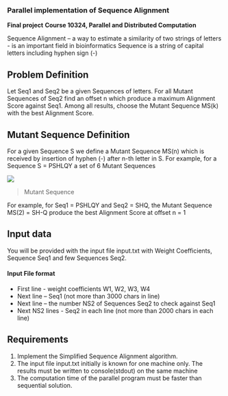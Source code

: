 ### Parallel implementation of Sequence Alignment
**Final project**
**Course 10324, Parallel and Distributed Computation**

Sequence Alignment – a way to estimate a similarity of two strings of letters - is an important field in bioinformatics Sequence is a string of capital letters including hyphen sign (-)

## Problem Definition

Let Seq1 and Seq2 be a given Sequences of letters.
For all Mutant Sequences of Seq2 find an offset n which produce a maximum Alignment Score against Seq1. Among all results, choose the Mutant Sequence MS(k) with the best Alignment Score.

## Mutant Sequence Definition
For a given Sequence S we define a Mutant Sequence MS(n) which is received by insertion of hyphen (-) after n-th letter in S. For example, for a Sequence S = PSHLQY a set of 6 Mutant Sequences

![](https://i.ibb.co/G0qtTWS/sd.png)

>Mutant Sequence

For example, for Seq1 = PSHLQY and Seq2 = SHQ, the Mutant Sequence MS(2) = SH-Q produce the best Alignment Score at offset n = 1

## Input data
You will be provided with the input file input.txt with Weight Coefficients, Sequence Seq1 and few Sequences Seq2. 

####  Input File format

- First line - weight coefficients W1, W2, W3, W4
- Next line – Seq1 (not more than 3000 chars in line)
- Next line – the number NS2 of Sequences Seq2 to check against Seq1
- Next NS2 lines - Seq2 in each line (not more than 2000 chars in each line)


## Requirements
1. Implement the Simplified Sequence Alignment algorithm.
2. The input file input.txt initially is known for one machine only. The results must be written to console(stdout) on the same machine
3. The computation time of the parallel program must be faster than sequential solution. 
